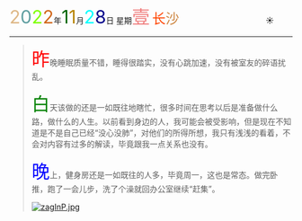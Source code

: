 <font size=6><font color=#DEB887>2</font><font color=#5F9EA0>0</font><font color=7FFF00>2</font><font color=#D2691E>2</font></font>年<font size=6 color=006400>1</font><font size=6 color=#B8860B>1</font>月<font size=6 color=OOFFFF>2</font><font size=6 color=#00008B>8</font>日 星期<font size=6 color=#F08080>壹</font>
<font size=5><font color=#FF4500>长</font><font color=#CD853F>沙</font></font>&emsp;&emsp;&emsp;&emsp;&emsp;&emsp;&emsp;&emsp;&emsp;&emsp;&emsp;:sunny:

-----

> <font size=6 color=red>昨</font>晚睡眠质量不错，睡得很踏实，没有心跳加速，没有被室友的碎语扰乱。
>
> <font size=6 color=green>白</font>天该做的还是一如既往地瞎忙，很多时间在思考以后是准备做什么路，做什么的人生。以前看到身边的人，我可能会被受影响，但是现在不知道是不是自己已经“没心没肺”，对他们的所得所想，我只有浅浅的看着，不会对内容有过多的解读，毕竟跟我一点关系也没有。
>
> <font size=6 color=blue>晚</font>上，健身房还是一如既往的人多，毕竟周一，这也是常态。做完卧推，跑了一会儿步，洗了个澡就回办公室继续“赶集”。
>
> [![zagInP.jpg](https://s1.ax1x.com/2022/11/28/zagInP.jpg#pic-center)](https://imgse.com/i/zagInP)